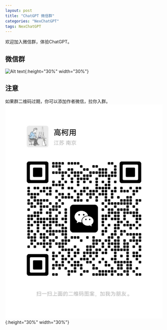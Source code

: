 ```yaml
---
layout: post
title: "ChatGPT 微信群"
categories: "NexChatGPT"
tags: NexChatGPT
---
```

  
欢迎加入微信群，体验ChatGPT。
## 微信群
![Alt text](https://sdm5945.github.io/WechatIMG.jpeg){:height="30%" width="30%"}  
<!--more-->

## 注意
如果群二维码过期，你可以添加作者微信，拉你入群。  
![Alt text](/images/weChatMe.jpeg){:height="30%" width="30%"}  